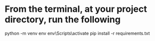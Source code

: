 # From the terminal, at your project directory, run the following
python -m venv env
env\Scripts\activate
pip install -r requirements.txt